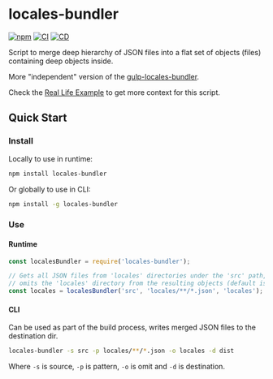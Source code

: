 # locales-bundler

[![npm](https://img.shields.io/npm/v/locales-bundler)](https://www.npmjs.com/package/locales-bundler)
[![CI](https://github.com/loginov-rocks/locales-bundler/actions/workflows/ci.yml/badge.svg)](https://github.com/loginov-rocks/locales-bundler/actions/workflows/ci.yml)
[![CD](https://github.com/loginov-rocks/locales-bundler/actions/workflows/cd.yml/badge.svg)](https://github.com/loginov-rocks/locales-bundler/actions/workflows/cd.yml)

Script to merge deep hierarchy of JSON files into a flat set of objects (files) containing deep objects inside. 

More "independent" version of the [gulp-locales-bundler](https://github.com/loginov-rocks/gulp-locales-bundler).

Check the [Real Life Example](https://github.com/loginov-rocks/gulp-locales-bundler#real-life-example) to get more
context for this script.

## Quick Start

### Install

Locally to use in runtime:

```sh
npm install locales-bundler
```

Or globally to use in CLI:

```sh
npm install -g locales-bundler
```

### Use

#### Runtime

```js
const localesBundler = require('locales-bundler');

// Gets all JSON files from 'locales' directories under the 'src' path,
// omits the 'locales' directory from the resulting objects (default is '').
const locales = localesBundler('src', 'locales/**/*.json', 'locales');
```

#### CLI

Can be used as part of the build process, writes merged JSON files to the destination dir.

```sh
locales-bundler -s src -p locales/**/*.json -o locales -d dist
```

Where `-s` is source, `-p` is pattern, `-o` is omit and `-d` is destination. 
